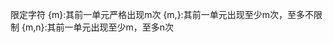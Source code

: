 限定字符
{m}:其前一单元严格出现m次
{m,}:其前一单元出现至少m次，至多不限制
{m,n}:其前一单元出现至少m，至多n次

[^Isjd]:不是中括号中的任意一个字符
[^a-f]:不是中括号中杠的两端字符范围
var reg = /^apple/; 匹配内容开始有apple字样
var reg = /[^a-h]/; 不给匹配a-h之间的字母，可以匹配其他字母